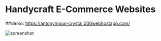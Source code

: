 ﻿# Handycraft E-Commerce Websites

##demo: https://antonymous-crystal.000webhostapp.com/

![screenshot](https://ibb.co/wd5fzM6)
